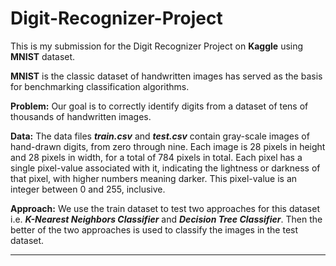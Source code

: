 # Digit-Recognizer-Project
This is my submission for the Digit Recognizer Project on **Kaggle** using **MNIST** dataset.

**MNIST** is the classic dataset of handwritten images has served as the basis for benchmarking classification algorithms. 

**Problem:** Our goal is to correctly identify digits from a dataset of tens of thousands of handwritten images. 

**Data:** The data files ***train.csv*** and ***test.csv*** contain gray-scale images of hand-drawn digits, from zero through nine. Each image is 28 pixels in height and 28 pixels in width, for a total of 784 pixels in total. Each pixel has a single pixel-value associated with it, indicating the lightness or darkness of that pixel, with higher numbers meaning darker. This pixel-value is an integer between 0 and 255, inclusive.

**Approach:** We use the train dataset to test two approaches for this dataset i.e. ***K-Nearest Neighbors Classifier*** and ***Decision Tree Classifier***. Then the better of the two approaches is used to classify the images in the test dataset.

---
